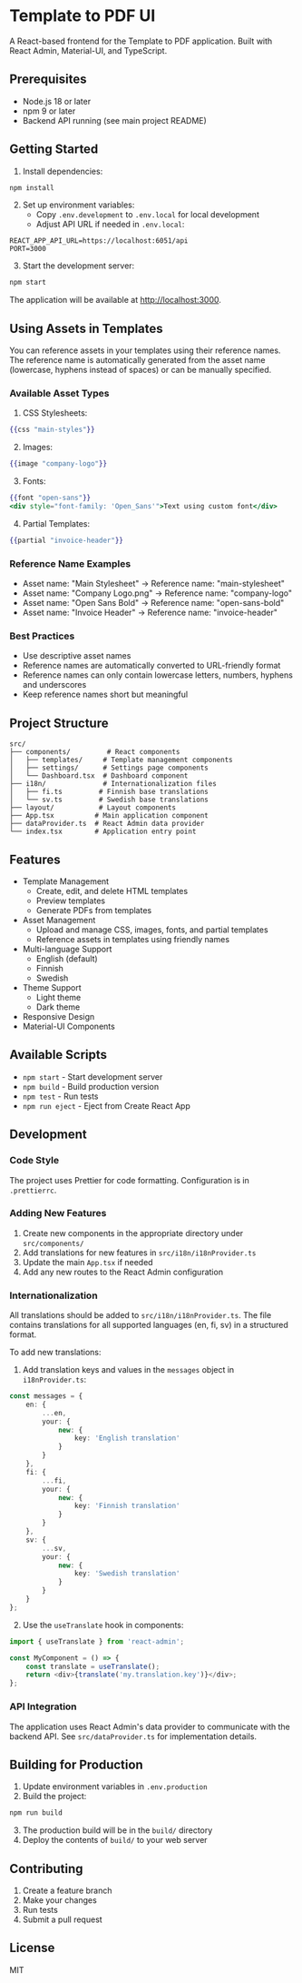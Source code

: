 # Template to PDF UI

A React-based frontend for the Template to PDF application. Built with React Admin, Material-UI, and TypeScript.

## Prerequisites

- Node.js 18 or later
- npm 9 or later
- Backend API running (see main project README)

## Getting Started

1. Install dependencies:
```bash
npm install
```

2. Set up environment variables:
   - Copy `.env.development` to `.env.local` for local development
   - Adjust API URL if needed in `.env.local`:
```env
REACT_APP_API_URL=https://localhost:6051/api
PORT=3000
```

3. Start the development server:
```bash
npm start
```

The application will be available at [http://localhost:3000](http://localhost:3000).

## Using Assets in Templates

You can reference assets in your templates using their reference names. The reference name is automatically generated from the asset name (lowercase, hyphens instead of spaces) or can be manually specified.

### Available Asset Types

1. CSS Stylesheets:
```handlebars
{{css "main-styles"}}
```

2. Images:
```handlebars
{{image "company-logo"}}
```

3. Fonts:
```handlebars
{{font "open-sans"}}
<div style="font-family: 'Open_Sans'">Text using custom font</div>
```

4. Partial Templates:
```handlebars
{{partial "invoice-header"}}
```

### Reference Name Examples
- Asset name: "Main Stylesheet" → Reference name: "main-stylesheet"
- Asset name: "Company Logo.png" → Reference name: "company-logo"
- Asset name: "Open Sans Bold" → Reference name: "open-sans-bold"
- Asset name: "Invoice Header" → Reference name: "invoice-header"

### Best Practices
- Use descriptive asset names
- Reference names are automatically converted to URL-friendly format
- Reference names can only contain lowercase letters, numbers, hyphens and underscores
- Keep reference names short but meaningful

## Project Structure

```
src/
├── components/         # React components
│   ├── templates/     # Template management components
│   ├── settings/      # Settings page components
│   └── Dashboard.tsx  # Dashboard component
├── i18n/              # Internationalization files
│   ├── fi.ts         # Finnish base translations
│   └── sv.ts         # Swedish base translations
├── layout/           # Layout components
├── App.tsx          # Main application component
├── dataProvider.ts  # React Admin data provider
└── index.tsx        # Application entry point
```

## Features

- Template Management
  - Create, edit, and delete HTML templates
  - Preview templates
  - Generate PDFs from templates
- Asset Management
  - Upload and manage CSS, images, fonts, and partial templates
  - Reference assets in templates using friendly names
- Multi-language Support
  - English (default)
  - Finnish
  - Swedish
- Theme Support
  - Light theme
  - Dark theme
- Responsive Design
- Material-UI Components

## Available Scripts

- `npm start` - Start development server
- `npm build` - Build production version
- `npm test` - Run tests
- `npm run eject` - Eject from Create React App

## Development

### Code Style

The project uses Prettier for code formatting. Configuration is in `.prettierrc`.

### Adding New Features

1. Create new components in the appropriate directory under `src/components/`
2. Add translations for new features in `src/i18n/i18nProvider.ts`
3. Update the main `App.tsx` if needed
4. Add any new routes to the React Admin configuration

### Internationalization

All translations should be added to `src/i18n/i18nProvider.ts`. The file contains translations for all supported languages (en, fi, sv) in a structured format.

To add new translations:

1. Add translation keys and values in the `messages` object in `i18nProvider.ts`:
```typescript
const messages = {
    en: {
        ...en,
        your: {
            new: {
                key: 'English translation'
            }
        }
    },
    fi: {
        ...fi,
        your: {
            new: {
                key: 'Finnish translation'
            }
        }
    },
    sv: {
        ...sv,
        your: {
            new: {
                key: 'Swedish translation'
            }
        }
    }
};
```

2. Use the `useTranslate` hook in components:
```typescript
import { useTranslate } from 'react-admin';

const MyComponent = () => {
    const translate = useTranslate();
    return <div>{translate('my.translation.key')}</div>;
};
```

### API Integration

The application uses React Admin's data provider to communicate with the backend API. See `src/dataProvider.ts` for implementation details.

## Building for Production

1. Update environment variables in `.env.production`
2. Build the project:
```bash
npm run build
```
3. The production build will be in the `build/` directory
4. Deploy the contents of `build/` to your web server

## Contributing

1. Create a feature branch
2. Make your changes
3. Run tests
4. Submit a pull request

## License

MIT 